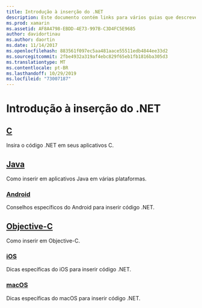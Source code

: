 ```yaml
---
title: Introdução à inserção do .NET
description: Este documento contém links para vários guias que descrevem como usar a incorporação .NET em projetos C, Java, Android, Objective-C, iOS e macOS.
ms.prod: xamarin
ms.assetid: AF8A4798-EBDD-4E73-997B-C3D4FC5E9685
author: davidortinau
ms.author: daortin
ms.date: 11/14/2017
ms.openlocfilehash: 883561f097ec5aa481aace55511edb4844ee33d2
ms.sourcegitcommit: 2fbe4932a319af4ebc829f65eb1fb1816ba305d3
ms.translationtype: MT
ms.contentlocale: pt-BR
ms.lasthandoff: 10/29/2019
ms.locfileid: "73007187"
---
```

# <a name="getting-started-with-net-embedding"></a>Introdução à inserção do .NET

## <a name="ccmd"></a>[C](c.md)

Insira o código .NET em seus aplicativos C.

## <a name="javajavaindexmd"></a>[Java](java/index.md)

Como inserir em aplicativos Java em várias plataformas.

### <a name="androidjavaandroidmd"></a>[Android](java/android.md)

Conselhos específicos do Android para inserir código .NET.

## <a name="objective-cobjective-cindexmd"></a>[Objective-C](objective-c/index.md)

Como inserir em Objective-C.

### <a name="iosobjective-ciosmd"></a>[iOS](objective-c/ios.md)

Dicas específicas do iOS para inserir código .NET.

### <a name="macosobjective-cmacosmd"></a>[macOS](objective-c/macos.md)

Dicas específicas do macOS para inserir código .NET.
